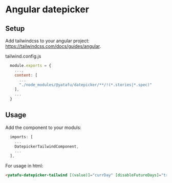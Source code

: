# Angular datepicker

## Setup

Add tailwindcss to your angular project: https://tailwindcss.com/docs/guides/angular.

tailwind.config.js

```js
  module.exports = {
    ...,
    content: [
      ...
      "./node_modules/@yatafu/datepicker/**/!(*.stories|*.spec)"
    ],
    ...
  }
```

## Usage

Add the component to your moduls:

```ts
  imports: [
    ...
    DatepickerTailwindComponent,
    ...
  ],
```

For usage in html:

```html
<yatafu-datepicker-tailwind [(value)]="currDay" [disableFutureDays]="true|false" id="to" label="Bis"></yatafu-datepicker-tailwind>
```
